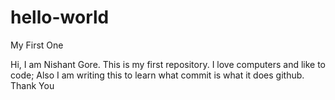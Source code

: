 # hello-world
My First One

Hi,
I am Nishant Gore. This is my first repository.
I love computers and like to code;
Also I am writing this to learn what commit is what it does github.
Thank You
